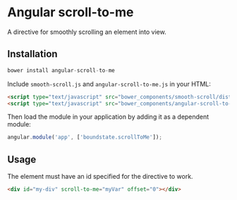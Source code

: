 # Angular scroll-to-me

A directive for smoothly scrolling an element into view.

## Installation

```js
bower install angular-scroll-to-me
```

Include `smooth-scroll.js` and `angular-scroll-to-me.js` in your HTML:

```html
<script type="text/javascript" src="bower_components/smooth-scroll/dist/js/smooth-scroll.js"></script>
<script type="text/javascript" src="bower_components/angular-scroll-to-me/angular-scroll-to-me.js"></script>
```
    
Then load the module in your application by adding it as a dependent module:

```js
angular.module('app', ['boundstate.scrollToMe']);
```
    
## Usage

The element must have an id specified for the directive to work.

```html
<div id="my-div" scroll-to-me="myVar" offset="0"></div>
```